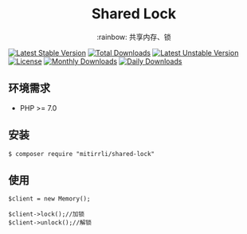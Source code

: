 <h1 align="center"> Shared Lock </h1>
<p align="center">:rainbow: 共享内存、锁</p>

[![Latest Stable Version](https://poser.pugx.org/mitirrli/shared-memory/v/stable)](https://packagist.org/packages/mitirrli/shared-memory)
[![Total Downloads](https://poser.pugx.org/mitirrli/shared-memory/downloads)](https://packagist.org/packages/mitirrli/shared-memory)
[![Latest Unstable Version](https://poser.pugx.org/mitirrli/shared-memory/v/unstable)](https://packagist.org/packages/mitirrli/shared-memory)
[![License](https://poser.pugx.org/mitirrli/shared-memory/license)](https://packagist.org/packages/mitirrli/shared-memory)
[![Monthly Downloads](https://poser.pugx.org/mitirrli/shared-memory/d/monthly)](https://packagist.org/packages/mitirrli/shared-memory)
[![Daily Downloads](https://poser.pugx.org/mitirrli/shared-memory/d/daily)](https://packagist.org/packages/mitirrli/shared-memory)

## 环境需求

- PHP >= 7.0

## 安装

```shell
$ composer require "mitirrli/shared-lock"
```

## 使用

```        
$client = new Memory();

$client->lock();//加锁
$client->unlock();//解锁
```
